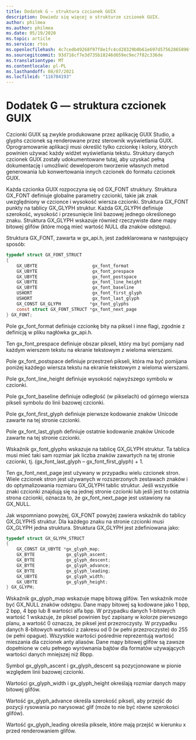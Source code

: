 ```yaml
---
title: Dodatek G — struktura czcionek GUIX
description: Dowiedz się więcej o strukturze czcionek GUIX.
author: philmea
ms.author: philmea
ms.date: 05/19/2020
ms.topic: article
ms.service: rtos
ms.openlocfilehash: 4c7cedb49268f97f8e1fc4cd28329b0b61e697d57562865896f0502bdd1d45f1
ms.sourcegitcommit: 93d716cf7e3d735b18246d659ec9ec7f82c336de
ms.translationtype: MT
ms.contentlocale: pl-PL
ms.lasthandoff: 08/07/2021
ms.locfileid: "116784193"
---
```

# <a name="appendix-g---guix-font-structure"></a>Dodatek G — struktura czcionek GUIX

Czcionki GUIX są zwykle produkowane przez aplikację GUIX Studio, a glyphs czcionek są renderowane przez sterownik wyświetlania GUIX. Oprogramowanie aplikacji musi określić tylko czcionkę i kolory, których powinien używać każdy widżet wyświetlania tekstu. Struktury danych czcionek GUIX zostały udokumentowane tutaj, aby uzyskać pełną dokumentację i umożliwić deweloperom tworzenie własnych metod generowania lub konwertowania innych czcionek do formatu czcionek GUIX.

Każda czcionka GUIX rozpoczyna się od GX_FONT struktury. Struktura GX_FONT definiuje globalne parametry czcionki, takie jak znak uwzględniony w czcionce i wysokość wiersza czcionki. Struktura GX_FONT punkty na tablicy GX_GLYPH struktur. Każda GX_GLYPH definiuje szerokość, wysokość i przesunięcie linii bazowej jednego określonego znaku. Struktura GX_GLYPH wskazuje również rzeczywiste dane mapy bitowej glifów (które mogą mieć wartość NULL dla znaków odstępu).

Struktura GX_FONT, zawarta w gx_api.h, jest zadeklarowana w następujący sposób:

```c
typedef struct GX_FONT_STRUCT
{
    GX_UBYTE                     gx_font_format
    GX_UBYTE                     gx_font_prespace
    GX_UBYTE                     gx_font_postspace
    GX_UBYTE                     gx_font_line_height 
    GX_UBYTE                     gx_font_baseline
    USHORT                       gx_font_first_glyph
    USHORT                       gx_font_last_glyph 
    GX_CONST GX_GLYPH           *gx_font_glyphs
    const struct GX_FONT_STRUCT *gx_font_next_page
} GX_FONT;
```

Pole gx_font_format definiuje czcionkę bity na piksel i inne flagi, zgodnie z definicją w pliku nagłówka gx_api.h.

Ten gx_font_prespace definiuje obszar pikseli, który ma być pomijany nad każdym wierszem tekstu na ekranie tekstowym z wieloma wierszami.

Pole gx_font_postspace definiuje przestrzeń pikseli, która ma być pomijana poniżej każdego wiersza tekstu na ekranie tekstowym z wieloma wierszami.

Pole gx_font_line_height definiuje wysokość najwyższego symbolu w czcionki.

Pole gx_font_baseline definiuje odległość (w pikselach) od górnego wiersza pikseli symbolu do linii bazowej czcionki.

Pole gx_font_first_glyph definiuje pierwsze kodowanie znaków Unicode zawarte na tej stronie czcionki.

Pole gx_font_last_glyph definiuje ostatnie kodowanie znaków Unicode zawarte na tej stronie czcionki.

Wskaźnik gx_font_glyphs wskazuje na tablicę GX_GLYPH struktur. Ta tablica musi mieć taki sam rozmiar jak liczba znaków zawartych na tej stronie czcionki, tj. (gx_font_last_glyph – gx_font_first_glyph) + 1.

Ten gx_font_next_page jest używany w przypadku wielu czcionek stron. Wiele czcionek stron jest używanych w rozszerzonych zestawach znaków i do optymalizowania rozmiaru GX_GLYPH tablic struktur. Jeśli wszystkie znaki czcionki znajdują się na jednej stronie czcionki lub jeśli jest to ostatnia strona czcionki, oznacza to, że gx_font_next_page jest ustawiony na GX_NULL.

Jak wspomniano powyżej, GX_FONT powyżej zawiera wskaźnik do tablicy GX_GLYPHS struktur. Dla każdego znaku na stronie czcionki musi GX_GLYPH jedna struktura. Struktura GX_GLYPH jest zdefiniowana jako:

```c
typedef struct GX_GLYPH_STRUCT
{
    GX_CONST GX_UBYTE *gx_glyph_map;
    GX_BYTE            gx_glyph_ascent;
    GX_BYTE            gx_glyph_descent;
    GX_BYTE            gx_glyph_advance;
    GX_BYTE            gx_glyph_leading;
    GX_UBYTE           gx_glyph_width;
    GX_UBYTE           gx_glyph_height;
} GX_GLYPH;
```

Wskaźnik gx_glyph_map wskazuje mapę bitową glifów. Ten wskaźnik może być GX_NULL znaków odstępu. Dane mapy bitowej są kodowane jako 1 bpp, 2 bpp, 4 bpp lub 8 wartości alfa bpp. W przypadku danych 1-bitowych wartość 1 wskazuje, że piksel powinien być zapisany w kolorze pierwszego planu, a wartość 0 oznacza, że piksel jest przezroczysty. W przypadku danych 8-bitowych wartości z zakresu od 0 (w pełni przezroczyste) do 255 (w pełni opague). Wszystkie wartości pośrednie reprezentują wartość mieszania dla czcionek anty aliasów. Dane mapy bitowej glifów są zawsze dopełnione w celu pełnego wyrównania bajtów dla formatów używających wartości danych mniejszej niż 8bpp.

Symbol gx_glyph_ascent i gx_glyph_descent są pozycjonowane w pionie względem linii bazowej czcionki.

Wartości gx_glyph_width i gx_glyph_height określają rozmiar danych mapy bitowej glifów.

Wartość gx_glyph_advance określa szerokość pikseli, aby przejść do pozycji rysowania po narysować glif (może to nie być równe szerokości glifów).

Wartość gx_glyph_leading określa piksele, które mają przejść w kierunku x przed renderowaniem glifów.